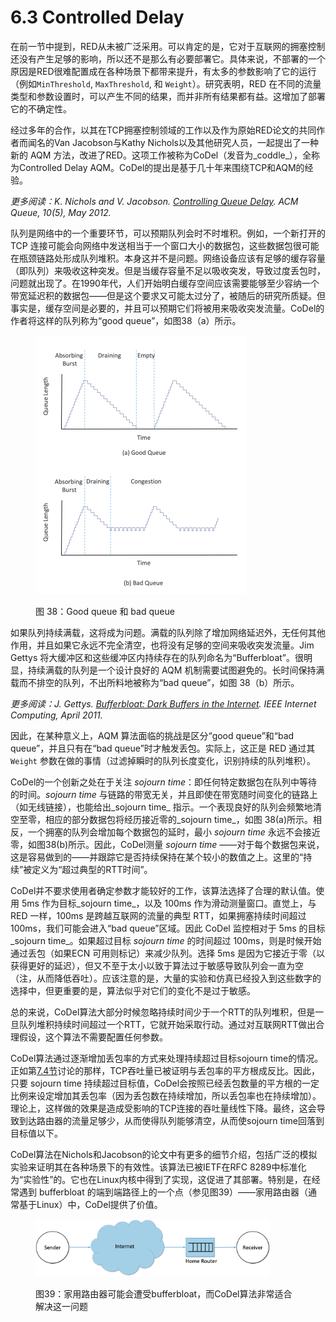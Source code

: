 # 6.3 Controlled Delay

在前一节中提到，RED从未被广泛采用。可以肯定的是，它对于互联网的拥塞控制还没有产生足够的影响，所以还不是那么有必要部署它。具体来说，不部署的一个原因是RED很难配置成在各种场景下都带来提升，有太多的参数影响了它的运行（例如`MinThreshold`, `MaxThreshold`, 和 `Weight`）。研究表明，RED 在不同的流量类型和参数设置时，可以产生不同的结果，而并非所有结果都有益。这增加了部署它的不确定性。

经过多年的合作，以其在TCP拥塞控制领域的工作以及作为原始RED论文的共同作者而闻名的Van Jacobson与Kathy Nichols以及其他研究人员，一起提出了一种新的 AQM 方法，改进了RED。这项工作被称为CoDel（发音为_coddle_），全称为Controlled Delay AQM。CoDel的提出是基于几十年来围绕TCP和AQM的经验。

_更多阅读：K. Nichols and V. Jacobson._ [_Controlling Queue Delay_](https://queue.acm.org/detail.cfm?id=2209336)_. ACM Queue, 10(5), May 2012._

队列是网络中的一个重要环节，可以预期队列会时不时堆积。例如，一个新打开的TCP 连接可能会向网络中发送相当于一个窗口大小的数据包，这些数据包很可能在瓶颈链路处形成队列堆积。本身这并不是问题。网络设备应该有足够的缓存容量（即队列）来吸收这种突发。但是当缓存容量不足以吸收突发，导致过度丢包时，问题就出现了。在1990年代，人们开始明白缓存空间应该需要能够至少容纳一个带宽延迟积的数据包——但是这个要求又可能太过分了，被随后的研究所质疑。但事实是，缓存空间是必要的，并且可以预期它们将被用来吸收突发流量。CoDel的作者将这样的队列称为“good queue”，如图38（a）所示。

<figure><img src="../.gitbook/assets/image (23).png" alt="" width="337"><figcaption><p>图 38：Good queue 和 bad queue</p></figcaption></figure>

如果队列持续满载，这将成为问题。满载的队列除了增加网络延迟外，无任何其他作用，并且如果它永远不完全清空，也将没有足够的空间来吸收突发流量。Jim Gettys 将大缓冲区和这些缓冲区内持续存在的队列命名为“Bufferbloat”。很明显，持续满载的队列是一个设计良好的 AQM 机制需要试图避免的。长时间保持满载而不排空的队列，不出所料地被称为“bad queue”，如图 38（b）所示。

_更多阅读：J. Gettys._ [_Bufferbloat: Dark Buffers in the Internet_](https://ieeexplore.ieee.org/document/5755608)_. IEEE Internet Computing, April 2011._

因此，在某种意义上，AQM 算法面临的挑战是区分“good queue”和“bad queue”，并且只有在“bad queue”时才触发丢包。实际上，这正是 RED 通过其 `Weight` 参数在做的事情（过滤掉瞬时的队列长度变化，识别持续的队列堆积）。

CoDel的一个创新之处在于关注 _sojourn time_：即任何特定数据包在队列中等待的时间。_sojourn time_ 与链路的带宽无关，并且即使在带宽随时间变化的链路上（如无线链接），也能给出_sojourn time_ 指示。一个表现良好的队列会频繁地清空至零，相应的部分数据包将经历接近零的_sojourn time_，如图 38(a)所示。相反，一个拥塞的队列会增加每个数据包的延时，最小 _sojourn time_ 永远不会接近零，如图38(b)所示。因此，CoDel测量 _sojourn time_ ——对于每个数据包来说，这是容易做到的——并跟踪它是否持续保持在某个较小的数值之上。这里的“持续”被定义为“超过典型的RTT时间”。

CoDel并不要求使用者确定参数才能较好的工作，该算法选择了合理的默认值。使用 5ms 作为目标_sojourn time_，以及 100ms 作为滑动测量窗口。直觉上，与 RED 一样，100ms 是跨越互联网的流量的典型 RTT，如果拥塞持续时间超过 100ms，我们可能会进入“bad queue”区域。因此 CoDel 监控相对于 5ms 的目标_sojourn time_。如果超过目标 _sojourn time_ 的时间超过 100ms，则是时候开始通过丢包（如果ECN 可用则标记）来减少队列。选择 5ms 是因为它接近于零（以获得更好的延迟），但又不至于太小以致于算法过于敏感导致队列会一直为空（注，从而降低吞吐）。应该注意的是，大量的实验和仿真已经投入到这些数字的选择中，但更重要的是，算法似乎对它们的变化不是过于敏感。

总的来说，CoDel算法大部分时候忽略持续时间少于一个RTT的队列堆积，但是一旦队列堆积持续时间超过一个RTT，它就开始采取行动。通过对互联网RTT做出合理假设，这个算法不需要配置任何参数。

CoDel算法通过逐渐增加丢包率的方式来处理持续超过目标sojourn time的情况。正如第[7.4节](../chapter-7-tcp-wai-de-yong-sai-kong-zhi/7.4-tcpfriendly-protocols-tfrc-wei-xiao-zheng.md)讨论的那样，TCP吞吐量已被证明与丢包率的平方根成反比。因此，只要 sojourn time 持续超过目标值，CoDel会按照已经丢包数量的平方根的一定比例来设定增加其丢包率（因为丢包数在持续增加，所以丢包率也在持续增加）。理论上，这样做的效果是造成受影响的TCP连接的吞吐量线性下降。最终，这会导致到达路由器的流量足够少，从而使得队列能够清空，从而使sojourn time回落到目标值以下。

CoDel算法在Nichols和Jacobson的论文中有更多的细节介绍，包括广泛的模拟实验来证明其在各种场景下的有效性。该算法已被IETF在RFC 8289中标准化为“实验性”的。它也在Linux内核中得到了实现，这促进了其部署。特别是，在经常遇到 bufferbloat 的端到端路径上的一个点（参见图39）——家用路由器（通常基于Linux）中，CoDel提供了价值。

<figure><img src="../.gitbook/assets/image (1) (1) (1) (1).png" alt="" width="375"><figcaption><p>图39：家用路由器可能会遭受bufferbloat，而CoDel算法非常适合解决这一问题</p></figcaption></figure>

